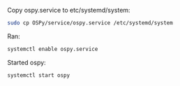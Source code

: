 Copy ospy.service to etc/systemd/system:

```bash
sudo cp OSPy/service/ospy.service /etc/systemd/system
```

Ran:
```bash
systemctl enable ospy.service
```

Started ospy:
```bash
systemctl start ospy
```

